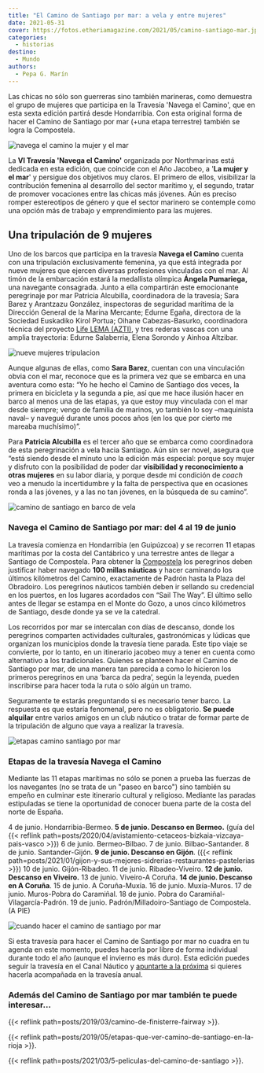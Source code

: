 ```yaml
---
title: "El Camino de Santiago por mar: a vela y entre mujeres"
date: 2021-05-31
cover: https://fotos.etheriamagazine.com/2021/05/camino-santiago-mar.jpg
categories: 
  - historias
destino: 
  - Mundo
authors: 
  - Pepa G. Marín
---
```


Las chicas no sólo son guerreras sino también marineras, como demuestra el grupo de mujeres que participa en la Travesía 'Navega el Camino', que en esta sexta edición partirá desde Hondarribia. Con esta original forma de hacer el Camino de Santiago por mar (+una etapa terrestre) también se logra la Compostela.

![navega el camino la mujer y el mar](https://fotos.etheriamagazine.com/2021/05/camino-santiago-mar.jpg "Navega el Camino, itinerario jacobeo por mar.")

La **VI Travesía 'Navega el Camino'** organizada por Northmarinas está dedicada en esta 
edición, que coincide con el Año Jacobeo, a '**La mujer y el mar**' y persigue dos 
objetivos muy claros. El primero de ellos, visibilizar la contribución femenina al 
desarrollo del sector marítimo y, el segundo, tratar de promover vocaciones entre las 
chicas más jóvenes. Aún es preciso romper estereotipos de género y que el sector 
marinero se contemple como una opción más de trabajo y emprendimiento para las mujeres. 

## Una tripulación de 9 mujeres

Uno de los barcos que participa en la travesía **Navega el Camino** cuenta con una 
tripulación exclusivamente femenina, ya que está integrada por nueve mujeres que ejercen 
diversas profesiones vinculadas con el mar. Al timón de la embarcación estará la 
medallista olímpica **Ángela Pumariega,** una navegante consagrada. Junto a ella 
compartirán este emocionante peregrinaje por mar Patricia Alcubilla, coordinadora de la 
travesía; Sara Barez y Arantzazu González, inspectoras de seguridad marítima de la 
Dirección General de la Marina Mercante; Edurne Egaña, directora de la Sociedad 
Euskadiko Kirol Portua; Oihane Cabezas-Basurko, coordinadora técnica del proyecto [Life 
LEMA (AZTI)](https://www.azti.es/proyectos/life-lema/), y tres rederas vascas con una 
amplia trayectoria: Edurne Salaberria, Elena Sorondo y Ainhoa Altzibar. 

![nueve mujeres tripulacion](https://fotos.etheriamagazine.com/2021/05/barcos-camino-santiago-mar.jpg "Uno de los barcos tendrá una tripulación de nueve mujeres.")

Aunque algunas de ellas, como **Sara Barez**, cuentan con una vinculación obvia con el 
mar, reconoce que es la primera vez que se embarca en una aventura como esta: “Yo he 
hecho el Camino de Santiago dos veces, la primera en bicicleta y la segunda a pie, así 
que me hace ilusión hacer en barco al menos una de las etapas, ya que estoy muy 
vinculada con el mar desde siempre; vengo de familia de marinos, yo también lo soy 
–maquinista naval– y navegué durante unos pocos años (en los que por cierto me mareaba 
muchísimo)”. 

Para **Patricia Alcubilla** es el tercer año que se embarca como coordinadora de esta 
peregrinación a vela hacia Santiago. Aún sin ser novel, asegura que “está siendo desde 
el minuto uno la edición más especial: porque soy mujer y disfruto con la posibilidad de 
poder dar **visibilidad y reconocimiento a otras mujeres** en su labor diaria, y porque 
desde mi condición de _coach_ veo a menudo la incertidumbre y la falta de perspectiva 
que en ocasiones ronda a las jóvenes, y a las no tan jóvenes, en la búsqueda de su 
camino”. 

![camino de santiago en barco de vela](https://fotos.etheriamagazine.com/2021/05/Mujeres-Navega-el-Camino.jpg "El Camino de Santiago por mar recorre la cornisa cantábrica.")

### Navega el Camino de Santiago por mar: del 4 al 19 de junio

La travesía comienza en Hondarribia (en Guipúzcoa) y se recorren 11 etapas marítimas por 
la costa del Cantábrico y una terrestre antes de llegar a Santiago de Compostela. Para 
obtener la [Compostela](https://oficinadelperegrino.com/peregrinacion/la-compostela/) 
los peregrinos deben justificar haber navegado **100 millas náuticas** y hacer caminando 
los últimos kilómetros del Camino, exactamente de Padrón hasta la Plaza del Obradoiro. 
Los peregrinos náuticos también deben ir sellando su credencial en los puertos, en los 
lugares acordados con “Sail The Way”. El último sello antes de llegar se estampa en el 
Monte do Gozo, a unos cinco kilómetros de Santiago, desde donde ya se ve la catedral. 

Los recorridos por mar se intercalan con días de descanso, donde los peregrinos 
comparten actividades culturales, gastronómicas y lúdicas que organizan los municipios 
donde la travesía tiene parada. Este tipo viaje se convierte, por lo tanto, en un 
itinerario jacobeo muy a tener en cuenta como alternativo a los tradicionales. Quienes 
se planteen hacer el Camino de Santiago por mar, de una manera tan parecida a como lo 
hicieron los primeros peregrinos en una ‘barca da pedra’, según la leyenda, pueden 
inscribirse para hacer toda la ruta o sólo algún un tramo. 

Seguramente te estarás preguntando si es necesario tener barco. La respuesta es que 
estaría fenomenal, pero no es obligatorio. **Se puede alquilar** entre varios amigos en 
un club náutico o tratar de formar parte de la tripulación de alguno que vaya a realizar 
la travesía. 

![etapas camino santiago por mar](https://fotos.etheriamagazine.com/2021/05/etapas-Navega-el-Camino.jpg "Algunas etapas son de descanso y hay tiempo de actividades turísticas.")

### Etapas de la travesía Navega el Camino

Mediante las 11 etapas marítimas no sólo se ponen a prueba las fuerzas de los navegantes 
(no se trata de un "paseo en barco") sino también su empeño en culminar este itinerario 
cultural y religioso. Mediante las paradas estipuladas se tiene la oportunidad de 
conocer buena parte de la costa del norte de España. 

4 de junio. Hondarribia-Bermeo. **5 de junio. Descanso en Bermeo.** (guía del {{< 
reflink path=posts/2020/04/avistamiento-cetaceos-bizkaia-vizcaya-pais-vasco >}}) 6 de 
junio. Bermeo-Bilbao. 7 de junio. Bilbao-Santander. 8 de junio. Santander-Gijón. **9 de 
junio. Descanso en Gijón**. ({{< reflink 
path=posts/2021/01/gijon-y-sus-mejores-sidrerias-restaurantes-pastelerias >}}) 10 de 
junio. Gijón-Ribadeo. 11 de junio. Ribadeo-Viveiro. **12 de junio. Descanso en 
Viveiro.** 13 de junio. Viveiro-A Coruña. **14 de junio. Descanso en A Coruña**. 15 de 
junio. A Coruña-Muxía. 16 de junio. Muxía-Muros. 17 de junio. Muros-Pobra do Caramiñal. 
18 de junio. Pobra do Caramiñal-Vilagarcía-Padrón. 19 de junio. 
Padrón/Milladoiro-Santiago de Compostela. (A PIE) 

![cuando hacer el camino de santiago por mar](https://fotos.etheriamagazine.com/2021/05/Navega-el-Camino-Santiago.jpg "El Camino de Santiago por mar se puede hacer durante todo el año.")

Si esta travesía para hacer el Camino de Santiago por mar no cuadra en tu agenda en este 
momento, puedes hacerla por libre de forma individual durante todo el año (aunque el 
invierno es más duro). Esta edición puedes seguir la travesía en el Canal Náutico y 
[apuntarte a la próxima](https://rallysailtheway.com/informacion/) si quieres hacerla 
acompañada en la travesía anual. 

### Además del Camino de Santiago por mar también te puede interesar...

{{< reflink path=posts/2019/03/camino-de-finisterre-fairway >}}. 

{{< reflink path=posts/2019/05/etapas-que-ver-camino-de-santiago-en-la-rioja >}}. 

{{< reflink path=posts/2021/03/5-peliculas-del-camino-de-santiago >}}.
